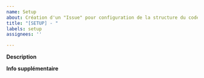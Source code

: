 ```yaml
---
name: Setup
about: Création d'un "Issue" pour configuration de la structure du code, téléchargement des bonnes librairies ou mises en place initiale
title: "[SETUP] - "
labels: setup
assignees: ''

---
```


**Description**


**Info supplémentaire**
